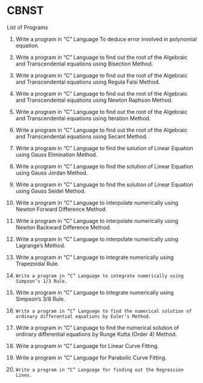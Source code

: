 # CBNST

List of Programs

1.	Write a program in “C” Language To deduce error involved in polynomial equation. 
		
2.	Write a program in “C” Language to find out the root of the Algebraic and Transcendental equations using Bisection Method.
		
3.	Write a program in “C” Language to find out the root of the Algebraic and Transcendental equations using Regula Falsi Method.
		
4.	Write a program in “C” Language to find out the root of the Algebraic and Transcendental equations using Newton Raphson Method.
		
5.	Write a program in “C” Language to find out the root of the Algebraic and Transcendental equations using Iteration Method.
		
6.	Write a program in “C” Language to find out the root of the Algebraic and Transcendental equations using Secant Method. 
		
7. 	Write a program in “C” Language to find the solution of Linear Equation using Gauss Elimination Method. 
		
8.	Write a program in “C” Language to find the solution of Linear Equation using Gauss Jordan Method. 
		
9.	Write a program in “C” Language to find the solution of Linear Equation using Gauss Seidel Method. 
		
10.	Write a program in “C” Language to interpolate numerically using Newton Forward Difference Method.
		
11.	Write a program in “C” Language to interpolate numerically using Newton Backward Difference Method.
		
12.	Write a program in “C” Language to interpolate numerically using Lagrange’s Method.
		
13.	Write a program in “C” Language to integrate numerically using Trapezoidal Rule.
		
14. 	Write a program in “C” Language to integrate numerically using Simpson’s 1/3 Rule.
		
15.	Write a program in “C” Language to integrate numerically using Simpson’s 3/8 Rule.
		
16. 	Write a program in “C” Language to find the numerical solution of ordinary differential equations by Euler’s Method.
		
17.	Write a program in “C” Language to find the numerical solution of ordinary differential equations by Runge Kutta (Order 4) Method.
		
18.	Write a program in “C” Language for Linear Curve Fitting.
		
19.	Write a program in “C” Language for Parabolic Curve Fitting.
		
20. 	Write a program in “C” Language for finding out the Regression Lines.
